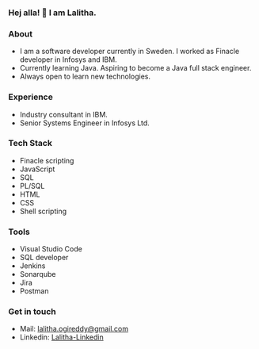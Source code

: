 ### Hej alla! 👋 I am Lalitha.

### About
- I am a software developer currently in Sweden. I worked as Finacle developer in Infosys and IBM.
- Currently learning Java. Aspiring to become a Java full stack engineer.
- Always open to learn new technologies.

### Experience
- Industry consultant in IBM.
- Senior Systems Engineer in Infosys Ltd.

### Tech Stack
- Finacle scripting
- JavaScript
- SQL
- PL/SQL
- HTML
- CSS
- Shell scripting

### Tools
- Visual Studio Code
- SQL developer
- Jenkins
- Sonarqube
- Jira
- Postman

### Get in touch
- Mail: lalitha.ogireddy@gmail.com
- Linkedin: [Lalitha-Linkedin](https://www.linkedin.com/in/lalitha-ogireddy)
